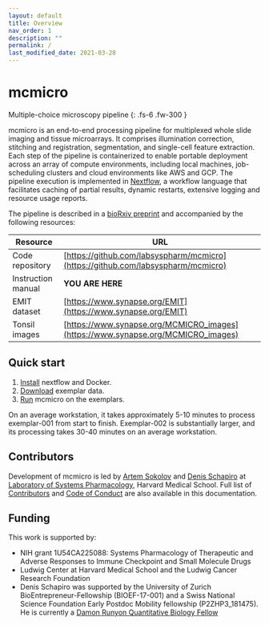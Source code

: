 ```yaml
---
layout: default
title: Overview
nav_order: 1
description: ""
permalink: /
last_modified_date: 2021-03-28
---
```


# mcmicro

Multiple-choice microscopy pipeline
{: .fs-6 .fw-300 }

mcmicro is an end-to-end processing pipeline for multiplexed whole slide imaging and tissue microarrays. It comprises illumination correction, stitching and registration, segmentation, and single-cell feature extraction. Each step of the pipeline is containerized to enable portable deployment across an array of compute environments, including local machines, job-scheduling clusters and cloud environments like AWS and GCP. The pipeline execution is implemented in [Nextflow](https://www.nextflow.io/), a workflow language that facilitates caching of partial results, dynamic restarts, extensive logging and resource usage reports.

The pipeline is described in a [bioRxiv preprint](https://www.biorxiv.org/content/10.1101/2021.03.15.435473v1) and accompanied by the following resources:

| Resource | URL |
| --- | --- |
| Code repository | [https://github.com/labsyspharm/mcmicro](https://github.com/labsyspharm/mcmicro) |
| Instruction manual | **YOU ARE HERE** |
| EMIT dataset | [https://www.synapse.org/EMIT](https://www.synapse.org/EMIT) |
| Tonsil images | [https://www.synapse.org/MCMICRO_images](https://www.synapse.org/MCMICRO_images) |

## Quick start

1. [Install](installation.html) nextflow and Docker.
2. [Download](installation.html#exemplar-data) exemplar data.
3. [Run](running-mcmicro.html) mcmicro on the exemplars.

On an average workstation, it takes approximately 5-10 minutes to process exemplar-001 from start to finish. Exemplar-002 is substantially larger, and its processing takes 30-40 minutes on an average workstation.

## Contributors

Development of mcmicro is led by [Artem Sokolov](https://github.com/ArtemSokolov) and [Denis Schapiro](https://github.com/DenisSch) at [Laboratory of Systems Pharmacology](https://hits.harvard.edu/the-program/laboratory-of-systems-pharmacology/about/), Harvard Medical School. Full list of [Contributors](contributors.html) and [Code of Conduct](code_of_conduct.html) are also available in this documentation.

## Funding

This work is supported by:

* NIH grant 1U54CA225088: Systems Pharmacology of Therapeutic and Adverse Responses to Immune Checkpoint and Small Molecule Drugs
* Ludwig Center at Harvard Medical School and the Ludwig Cancer Research Foundation
* Denis Schapiro was supported by the University of Zurich BioEntrepreneur-Fellowship (BIOEF-17-001) and a Swiss National Science Foundation Early Postdoc Mobility fellowship (P2ZHP3_181475). He is currently a [Damon Runyon Quantitative Biology Fellow](https://www.damonrunyon.org/news/entries/5551/Damon%20Runyon%20Cancer%20Research%20Foundation%20awards%20new%20Quantitative%20Biology%20Fellowships)
